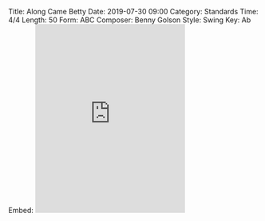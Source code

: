 Title: Along Came Betty
Date: 2019-07-30 09:00
Category: Standards
Time: 4/4
Length: 50
Form: ABC
Composer: Benny Golson
Style: Swing
Key: Ab
Embed: <iframe src="https://open.spotify.com/embed/user/thatdavidmiller/playlist/47snYGzHYvzNYdKGctCFqm" width="300" height="380" frameborder="0" allowtransparency="true" allow="encrypted-media"></iframe>
